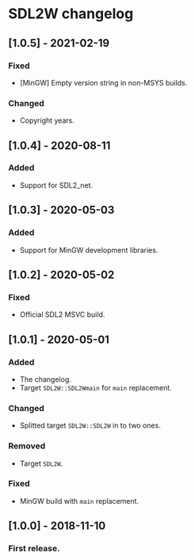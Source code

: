 # SDL2W changelog


## [1.0.5] - 2021-02-19
### Fixed
- [MinGW] Empty version string in non-MSYS builds.

### Changed
- Copyright years.


## [1.0.4] - 2020-08-11
### Added
- Support for SDL2_net.


## [1.0.3] - 2020-05-03
### Added
- Support for MinGW development libraries.


## [1.0.2] - 2020-05-02
### Fixed
- Official SDL2 MSVC build.


## [1.0.1] - 2020-05-01
### Added
- The changelog.
- Target `SDL2W::SDL2Wmain` for `main` replacement.

### Changed
- Splitted target `SDL2W::SDL2W` in to two ones.

### Removed
- Target `SDL2W`.

### Fixed
- MinGW build with `main` replacement.


## [1.0.0] - 2018-11-10
### First release.
